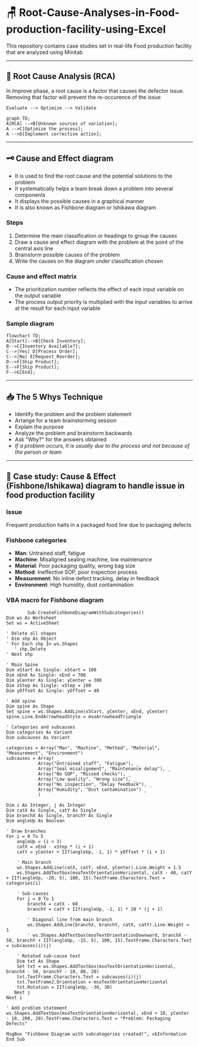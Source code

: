 # 🪑 Root-Cause-Analyses-in-Food-production-facility-using-Excel
This repository contains case studies set in real-life Food production facility that are analyzed using Minitab

---

## 🦺 Root Cause Analysis (RCA)
In Improve phase, a root cause is a factor that causes the defector issue. Removing that factor will prevent the re-occurence of the issue

    Evaluate --> Optimize --> Validate

```mermaid
graph TD;
A[RCA] -->B[Unknown sources of variation];
A -->C[Optimize the process];
A -->D[Implement corrective action];
```

---

## 🗝 Cause and Effect diagram
- It is used to find the root cause and the potential solutions to the problem
- It systematically helps a team break down a problem into several components
- It displays the possible causes in a graphical manner
- It is also known as Fishbone diagram or Ishikawa diagram

### Steps
1. Determine the main classification or headings to group the causes
2. Draw a cause and effect diagram with the problem at the point of the central axis line
3. Brainstorm possible causes of the problem
4. Write the causes on the diagram under classification chosen

### Cause and effect matrix
- The prioritization number reflects the effect of each input variable on the output variable
- The process output priority is multiplied with the input variables to arrive at the result for each input variable

### Sample diagram
```mermaid
flowchart TD;
A[Start]-->B[Check Inventory];
B-->C{Inventory Available?};
C-->|Yes| D[Process Order];
C-->|No| E[Request Reorder];
D-->F[Ship Product];
E-->F[Ship Product];
F-->G[End];
```

---

## 📥 The 5 Whys Technique
- Identify the problem and the problem statement
- Arrange for a team brainstorming session
- Explain the purpose
- Analyze the problem and brainstorm backwards
- Ask "Why?" for the answers obtained
- *If a problem occurs, it is usually due to the process and not because of the person or team*

---

## 👔 Case study: Cause & Effect (Fishbone/Ishikawa) diagram to handle issue in food production facility

### Issue
Frequent production halts in a packaged food line due to packaging defects

### Fishbone categories
- **Man**: Untrained staff, fatigue
- **Machine**: Misaligned sealing machine, low maintenance
- **Material**: Poor packaging quality, wrong bag size
- **Method**: Ineffective SOP, poor inspection process
- **Measurement**: No inline defect tracking, delay in feedback
- **Environment**: High humidity, dust contamination

### VBA macro for Fishbone diagram

            Sub CreateFishboneDiagramWithSubcategories()
    Dim ws As Worksheet
    Set ws = ActiveSheet
    
    ' Delete all shapes
    ' Dim shp As Object
    ' For Each shp In ws.Shapes
       ' shp.Delete
    ' Next shp
    
    ' Main Spine
    Dim xStart As Single: xStart = 100
    Dim xEnd As Single: xEnd = 700
    Dim yCenter As Single: yCenter = 300
    Dim xStep As Single: xStep = 100
    Dim yOffset As Single: yOffset = 40
    
    ' Add spine
    Dim spine As Shape
    Set spine = ws.Shapes.AddLine(xStart, yCenter, xEnd, yCenter)
    spine.Line.EndArrowheadStyle = msoArrowheadTriangle
    
    ' Categories and subcauses
    Dim categories As Variant
    Dim subcauses As Variant
    
    categories = Array("Man", "Machine", "Method", "Material", "Measurement", "Environment")
    subcauses = Array( _
                Array("Untrained staff", "Fatigue"), _
                Array("Seal misalignment", "Maintenance delay"), _
                Array("No SOP", "Missed checks"), _
                Array("Low quality", "Wrong size"), _
                Array("No inspection", "Delay feedback"), _
                Array("Humidity", "Dust contamination") _
                )
    
    Dim i As Integer, j As Integer
    Dim catX As Single, catY As Single
    Dim branchX As Single, branchY As Single
    Dim angleUp As Boolean
    
    ' Draw branches
    For i = 0 To 5
        angleUp = (i < 3)
        catX = xEnd - xStep * (i + 1)
        catY = yCenter + IIf(angleUp, -1, 1) * yOffset * (i + 1)
        
        ' Main branch
        ws.Shapes.AddLine(catX, catY, xEnd, yCenter).Line.Weight = 1.5
        ws.Shapes.AddTextbox(msoTextOrientationHorizontal, catX - 40, catY + IIf(angleUp, -20, 5), 100, 15).TextFrame.Characters.Text = categories(i)
    
        ' Sub-causes
        For j = 0 To 1
            branchX = catX - 60
            branchY = catY + IIf(angleUp, -1, 1) * 20 * (j + 1)
            
            ' Diagonal line from main branch
            ws.Shapes.AddLine(branchX, branchY, catX, catY).Line.Weight = 1
            ' ws.Shapes.AddTextbox(msoTextOrientationDownward, branchX - 50, branchY + IIf(angleUp, -15, 5), 100, 15).TextFrame.Characters.Text = subcauses(i)(j)
        
        ' Rotated sub-cause text
        Dim txt As Shape
        Set txt = ws.Shapes.AddTextbox(msoTextOrientationHorizontal, branchX - 50, branchY - 10, 80, 20)
        txt.TextFrame.Characters.Text = subcauses(i)(j)
        txt.TextFrame2.Orientation = msoTextOrientationHorizontal
        txt.Rotation = IIf(angleUp, -30, 30)
       Next j
    Next i
    
    ' Add problem statement
    ws.Shapes.AddTextbox(msoTextOrientationHorizontal, xEnd + 10, yCenter - 10, 200, 20).TextFrame.Characters.Text = "Problem: Packaging Defects"
    
    MsgBox "Fishbone Diagram with subcategories created!", vbInformation
    End Sub

